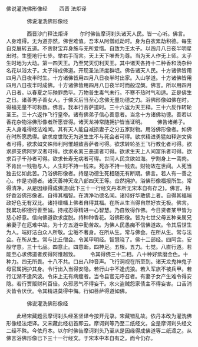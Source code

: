   佛说灌洗佛形像经
　　西晋 法炬译




　　　　佛说灌洗佛形像经

　　　　西晋沙门释法炬译
　　尔时佛告摩诃刹头诸天人民。皆一心听。佛言。人身难得。无为道亦然。佛世难值。吾本从阿僧祇劫时。身为白衣累劫积德。每生自克展转五道。不贪财宝弃身施与无所爱惜。自致为王太子。以四月八日夜半明星出时。生堕地行七步。举右手而言。天上天下唯吾为尊。当为天人作无上师。太子生时地为大动。第一四天王。乃至梵天忉利天王。其中诸天各持十二种香和汤杂种名花以浴太子。太子得成佛道。开现圣法济度群氓。佛告诸天人民。十方诸佛皆用四月八日夜半时生。十方诸佛皆用四月八日夜半时出家。入山学道。十方诸佛皆用四月八日夜半时成佛。十方诸佛皆用四月八日夜半时而般涅槃。佛言。所以用四月八日者。以春夏之际殃罪悉毕。万物普生毒气未行。不寒不热时气和适。正是佛生之日。诸善男子善女人。于佛灭后当至心念佛无量功德之力。浴佛形像如佛在时。得福无量不可称数。佛言。我本行菩萨道时。三十六返为天王释。三十六反作转轮圣王。三十六返作飞行皇帝。诸有佛弟子信心善意者。当念十方诸佛功德。善若以香花杂物浴佛形像者所愿皆得。诸天龙神常随拥护皆当证明。
　　佛告诸弟子。夫人身难得经法难闻。其有天人能自减损妻子之分五家财物。用浴佛形像者。如佛在时所愿悉得。欲求度世取无为道生生不与死会者可得。欲求精进勇猛如释迦文佛者可得。欲求如文殊师利阿惟越致菩萨者可得。欲求转轮圣王飞行教化者可得。欲求辟支佛阿罗汉者可得。欲求永离三恶道者可得。欲求生天上人间富乐者可得。欲求百子千孙者可得。欲求长寿无病者可得。世间人民贪欲如海。宁割身上一脔肉。不肯出一钱物与人。人生时不持一钱来。死亦不持一钱去。财物故在世间。人死当独去忆如此苦。乃浴佛形像者。持是功德生死相随无有断期。佛言。若人有一善之心。作是功德者。诸天善神天龙八部四天王等。佥然拥护。浴佛形像福报所生。常得清净。从是因缘得成佛道(此下三十一行经文丹本所无宋本自有存之)。佛言。持好香浴佛形像者。自得其福智。在清净功德名闻。诸持好华散佛上者。自得其福端政好色无有双比。诸持缯幡上佛者自得其福。在所从生当得自然好衣无极。佛言。我累功积德行善至诚。持戒忍辱精进一心智慧。乃自致得作佛。今日贤者某甲皆为慈心好意。信向佛道欲求度脱。持种种香花。浴佛形像。皆为七世父母五种亲属兄弟妻子在厄难中故。为十方五道中勤苦故。为佛人民愚痴不信佛道故。令其后世生为人。端好洁白众人所敬。尘垢不著身。在所从生。常与佛会。在所从生。常与法会。在所从生。常与比丘僧会。令某甲明经。智慧晓了。佛十二部经。四阿含。安般守意。三十七品。四意止。四意断。四神足。五根。五力。七觉。八直行道。若能至心求佛道者疾得阿惟越致。
　　令其得佛三十二相。八十种好紫磨金色。十种力。四无所畏。十八不共。口出八种音声。飞行洞视在所至到。诸天龙鬼神鬼子母官属拥护其身。令行出入当得安隐。若行山中不逢虎狼。若入军旅不被兵甲。若行江湖不逢风波。令床上无有病瘦者。当令县官无呼召者。有妻子女产生难令得安隐。若行贾贩财利百倍。众邪恶气不得妄干。水火盗贼怨家债主不得妄害。口舌消灭皆令厌伏。令其精进莫得中悔。行如菩萨得道如佛。

　　　　佛说灌洗佛形像经

　　此经宋藏题云摩诃刹头经圣坚译今按开元录。宋藏错乱故。依丹本改为灌洗佛形像经法炬译。又宋藏此经初首即云。摩诃刹等乃至二纸经文。全是摩诃刹头经文二经不殊。今依丹本。以尔时佛告摩诃刹头乃至从是因缘得成佛道等二纸遆之。从佛言浴佛形像已下三十一行经文。于宋本中本自有之。而今仍存。

